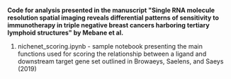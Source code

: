 **Code for analysis presented in the manuscript "Single RNA molecule resolution spatial imaging reveals differential patterns of sensitivity to immunotherapy in triple negative breast cancers harboring tertiary lymphoid structures" by Mebane et al.**

1. nichenet_scoring.ipynb - sample notebook presenting the main functions used for scoring the relationship between a ligand and downstream target gene set outlined in Browaeys, Saelens, and Saeys (2019)
